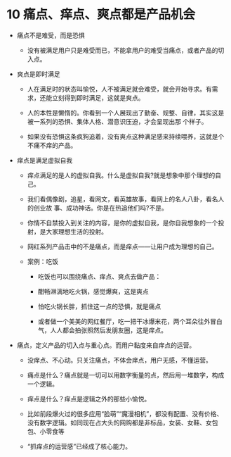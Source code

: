 # **10 痛点、痒点、爽点都是产品机会**

- 痛点不是难受，而是恐惧

  - 没有被满足用户只是难受而已，不能拿用户的难受当痛点，或者产品的切入点。

- 爽点是即时满足

  - 人在满足时的状态叫愉悦，人不被满足就会难受，就会开始寻求。有需求，还能立刻得到即时满足，这就是爽点。

  - 人的本性是懒惰的。你看到一个人展现出了勤奋、规整、自律，其实这是被一系列的恐惧、集体人格、潜意识压迫，才会呈现出那 个样子。

  - 如果没有恐惧这条疯狗追着，没有爽点这种满足感来持续喂养，这就是个不痛不痒的产品。

- 痒点是满足虚拟自我

  - 痒点满足的是人的虚拟自我。什么是虚拟自我?就是想象中那个理想的自己。

  - 我们看偶像剧，追星，看网文，看英雄故事，看网上的名人八卦，看名人的创业故 事、成功神话。你是在热追他们吗?不是。

  - 你情不自禁投入到关注的内容，是你的虚拟自我，是你自我想象的一个投射，是大家理想生活的投射。

  - 网红系列产品击中的不是痛点，而是痒点——让用户成为理想的自己。

  - 案例：吃饭

    - 吃饭也可以围绕痛点、痒点、爽点去做产品：

    - 酣畅淋漓地吃火锅，感觉爆爽，这是爽点

    - 怕吃火锅长胖，抓住这一点的恐惧，就是痛点

    - 或者做一个美美的网红餐厅，吃一把干冰爆米花，两个耳朵往外冒白气，人人都会拍张照然后发朋友圈，这是痒点。

- 痛点，定义产品的切入点与重心点。而用户黏度来自痒点的运营。

  - 没痒点、不心动。只关注痛点，不体会痒点，用户无感，不懂运营。

  - 痛点是什么？痛点就是一切可以用数字衡量的点，然后用一堆数字，构成一个逻辑。

  - 痒点是什么？痒点是逻辑之外的那些小愉悦。

  - 比如前段爆火过的很多应用“脸萌”“魔漫相机”，都没有配置、没有价格、没有数字逻辑。如同现在占大头的网购都是非标品，女装、女鞋、女包包、小零食等

  - “抓痒点的运营感”已经成了核心能力。
